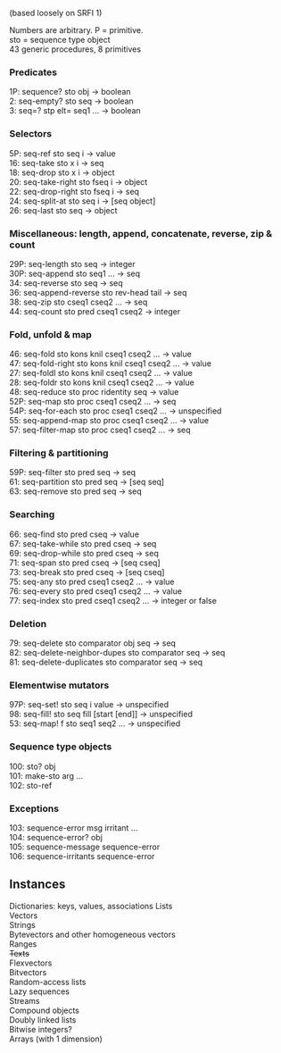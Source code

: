 (based loosely on SRFI 1)

Numbers are arbitrary.  P = primitive.  
sto = sequence type object  
43 generic procedures, 8 primitives

### Predicates

1P: sequence? sto obj -> boolean  
2: seq-empty? sto seq -> boolean  
3: seq=? stp elt= seq1 ... -> boolean

### Selectors

5P: seq-ref sto seq i -> value  
16: seq-take sto x i -> seq  
18: seq-drop sto x i -> object  
20: seq-take-right sto fseq i -> object  
22: seq-drop-right sto fseq i -> seq  
24: seq-split-at sto seq i -> [seq object]  
26: seq-last sto seq -> object  

### Miscellaneous: length, append, concatenate, reverse, zip & count

29P: seq-length sto seq -> integer  
30P: seq-append sto seq1 ... -> seq  
34: seq-reverse sto seq -> seq  
36: seq-append-reverse sto rev-head tail -> seq  
38: seq-zip sto cseq1 cseq2 ... -> seq  
44: seq-count sto pred cseq1 cseq2 -> integer

### Fold, unfold & map

46: seq-fold sto kons knil cseq1 cseq2 ... -> value  
47: seq-fold-right sto kons knil cseq1 cseq2 ... -> value  
27: seq-foldl sto kons knil cseq1 cseq2 ... -> value  
28: seq-foldr sto kons knil cseq1 cseq2 ... -> value  
48: seq-reduce sto proc ridentity seq -> value  
52P: seq-map sto proc cseq1 cseq2 ... -> seq  
54P: seq-for-each sto proc cseq1 cseq2 ... -> unspecified  
55: seq-append-map sto proc cseq1 cseq2 ... -> value  
57: seq-filter-map sto proc cseq1 cseq2 ... -> seq

### Filtering & partitioning

59P: seq-filter sto pred seq -> seq  
61: seq-partition sto pred seq -> [seq seq]  
63: seq-remove sto pred seq -> seq  

### Searching

66: seq-find sto pred cseq -> value  
67: seq-take-while sto pred cseq -> seq  
69: seq-drop-while sto pred cseq -> seq  
71: seq-span sto  pred cseq -> [seq cseq]  
73: seq-break sto pred cseq -> [seq cseq]  
75: seq-any sto pred cseq1 cseq2 ... -> value  
76: seq-every sto pred cseq1 cseq2 ... -> value  
77: seq-index sto pred cseq1 cseq2 ... -> integer or false

### Deletion

79: seq-delete sto comparator obj seq -> seq  
82: seq-delete-neighbor-dupes sto comparator seq -> seq  
81: seq-delete-duplicates sto comparator seq -> seq

### Elementwise mutators

97P: seq-set! sto seq i value -> unspecified  
98: seq-fill! sto seq fill [start [end]] -> unspecified  
53: seq-map! f sto seq1 seq2 ... -> unspecified

### Sequence type objects

100: sto? obj  
101: make-sto arg ...  
102: sto-ref

### Exceptions

103: sequence-error msg irritant ...  
104: sequence-error? obj  
105: sequence-message sequence-error  
106: sequence-irritants sequence-error

## Instances

Dictionaries: keys, values, associations
Lists  
Vectors  
Strings  
Bytevectors and other homogeneous vectors  
Ranges  
~~Texts~~  
Flexvectors  
Bitvectors  
Random-access lists  
Lazy sequences  
Streams  
Compound objects  
Doubly linked lists  
Bitwise integers?  
Arrays (with 1 dimension)
